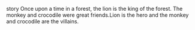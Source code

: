 story
Once upon a time in a forest, the lion is the king of the forest. The monkey and crocodile were great friends.Lion is the hero and the monkey and crocodile are the villains.